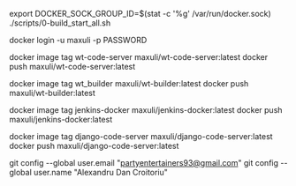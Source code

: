 export DOCKER_SOCK_GROUP_ID=$(stat -c '%g' /var/run/docker.sock)
./scripts/0-build_start_all.sh



docker login -u maxuli -p PASSWORD

docker image tag wt-code-server maxuli/wt-code-server:latest
docker push maxuli/wt-code-server:latest

docker image tag wt_builder maxuli/wt-builder:latest
docker push maxuli/wt-builder:latest

docker image tag jenkins-docker maxuli/jenkins-docker:latest
docker push maxuli/jenkins-docker:latest

docker image tag django-code-server maxuli/django-code-server:latest
docker push maxuli/django-code-server:latest


git config --global user.email "partyentertainers93@gmail.com"
git config --global user.name "Alexandru Dan Croitoriu"
